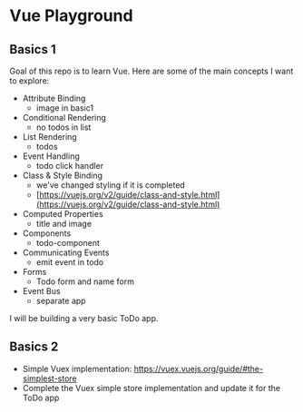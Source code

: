 
# Vue Playground

## Basics 1
Goal of this repo is to learn Vue. Here are some of the main concepts I want to explore:
- Attribute Binding
    - image in basic1
- Conditional Rendering
    - no todos in list
- List Rendering
    - todos
- Event Handling
    - todo click handler
- Class & Style Binding
    - we've changed styling if it is completed
    - [https://vuejs.org/v2/guide/class-and-style.html](https://vuejs.org/v2/guide/class-and-style.html)
- Computed Properties
    - title and image
- Components
    - todo-component
- Communicating Events
    - emit event in todo
- Forms
    - Todo form and name form
- Event Bus
    - separate app

I will be building a very basic ToDo app.

## Basics 2

- Simple Vuex implementation: https://vuex.vuejs.org/guide/#the-simplest-store
- Complete the Vuex simple store implementation and update it for the ToDo app
